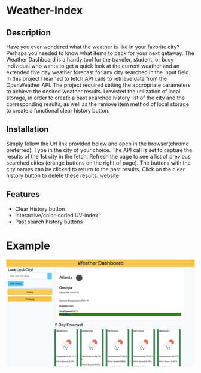 # Weather-Index 
## Description
Have you ever wondered what the weather is like in your favorite city? Perhaps you needed to know what items to pack for your next getaway. The Weather Dashboard is a handy tool for the traveler, student, or busy individual who wants to get a quick look at the current weather and an extended five day weather forecast for any city searched in the input field. In this project I learned to fetch API calls to retrieve data from the OpenWeather API. The project required setting the appropriate parameters to achieve the desired weather results. I revisted the utilization of local storage, in order to create a past searched history list of the city and the corresponding results, as well as the remove item method of local storage to create a functional clear history button. 

## Installation
Simply follow the Url link provided below and open in the browser(chrome preferred). Type in the city of your choice. The API call is set to capture the results of the 1st city in the fetch. Refresh the page to see a list of previous searched cities (orange buttons on the right of page). The buttons with the city names can be clicked to return to the past results. Click on the clear history button to delete these results. 
[website](https://rgonsahn.github.io/Weather-Index/Assets/)

## Features
* Clear History button
* Interactive/color-coded UV-index 
* Past search history buttons 

# Example
![Weather-Dashboard](./images/weatherPic.png)